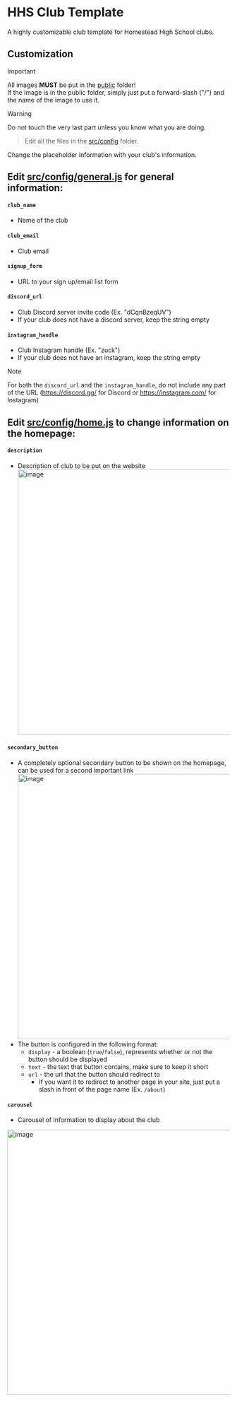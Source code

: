 # HHS Club Template
A highly customizable club template for Homestead High School clubs. 


## Customization

> [!IMPORTANT]
> All images **MUST** be put in the [public](/public) folder!  
If the image is in the public folder, simply just put a forward-slash ("/") and the name of the image to use it.

> [!WARNING]
> Do not touch the very last part unless you know what you are doing.

> Edit all the files in the [src/config](/src/config/) folder.

Change the placeholder information with your club's information. 

## Edit [src/config/general.js](/src/config/general.js) for general information:
#### `club_name`
  - Name of the club
#### `club_email`
  - Club email 
#### `signup_form`
  - URL to your sign up/email list form
#### `discord_url`
  - Club Discord server invite code (Ex. "dCqnBzeqUV")
  - If your club does not have a discord server, keep the string empty
#### `instagram_handle`
  - Club Instagram handle (Ex. "zuck")
  - If your club does not have an instagram, keep the string empty
> [!NOTE]
> For both the `discord_url` and the `instagram_handle`, do not include any part of the URL (https://discord.gg/ for Discord or https://instagram.com/ for Instagram)

## Edit [src/config/home.js](/src/config/home.js) to change information on the homepage:
#### `description`
  - Description of club to be put on the website  
    <img width="600" alt="image" src="https://github.com/underscorelior/HHS-Club-Template/assets/85250652/b1a06d13-8e15-4ec5-bd67-151ec968c9d6">
#### `secondary_button`
  - A completely optional secondary button to be shown on the homepage, can be used for a second important link
    <img width="600" alt="image" src="https://github.com/underscorelior/HHS-Club-Template/assets/85250652/a5ed5842-3b4e-4db0-b7da-45aa828c913a">
  - The button is configured in the following format:
    - `display` - a boolean (`true`/`false`), represents whether or not the button should be displayed
    - `text` - the text that button contains, make sure to keep it short
    - `url` - the url that the button should redirect to
      - If you want it to redirect to another page in your site, just put a slash in front of the page name (Ex. `/about`)
#### `carousel`
  - Carousel of information to display about the club  
  <img width="600" alt="image" src="https://github.com/underscorelior/HHS-Club-Template/assets/85250652/75910482-7f91-4b83-9db8-d3a90ee1d55f">
